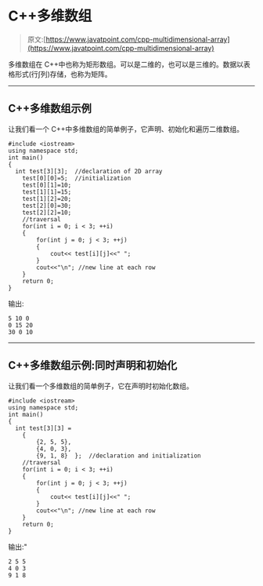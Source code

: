 # C++多维数组

> 原文:[https://www.javatpoint.com/cpp-multidimensional-array](https://www.javatpoint.com/cpp-multidimensional-array)

多维数组在 C++中也称为矩形数组。可以是二维的，也可以是三维的。数据以表格形式(行∫列)存储，也称为矩阵。

* * *

## C++多维数组示例

让我们看一个 C++中多维数组的简单例子，它声明、初始化和遍历二维数组。

```
#include <iostream>
using namespace std;
int main()
{
  int test[3][3];  //declaration of 2D array 
    test[0][0]=5;  //initialization 
    test[0][1]=10; 
    test[1][1]=15;
    test[1][2]=20;
    test[2][0]=30;
    test[2][2]=10;
    //traversal  
    for(int i = 0; i < 3; ++i)
    {
        for(int j = 0; j < 3; ++j)
        {
            cout<< test[i][j]<<" ";
        }
        cout<<"\n"; //new line at each row 
    }
    return 0;
}

```

输出:

```
5 10 0 
0 15 20 
30 0 10 

```

* * *

## C++多维数组示例:同时声明和初始化

让我们看一个多维数组的简单例子，它在声明时初始化数组。

```
#include <iostream>
using namespace std;
int main()
{
  int test[3][3] =
    {
        {2, 5, 5},
        {4, 0, 3},
        {9, 1, 8}  };  //declaration and initialization  
    //traversal  
    for(int i = 0; i < 3; ++i)
    {
        for(int j = 0; j < 3; ++j)
        {
            cout<< test[i][j]<<" ";
        }
        cout<<"\n"; //new line at each row 
    }
    return 0;
}

```

输出:"

```
2 5 5 
4 0 3 
9 1 8

```